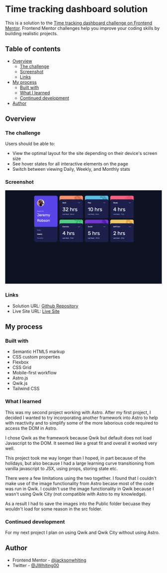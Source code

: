 # Time tracking dashboard solution

This is a solution to the [Time tracking dashboard challenge on Frontend Mentor](https://www.frontendmentor.io/challenges/time-tracking-dashboard-UIQ7167Jw). Frontend Mentor challenges help you improve your coding skills by building realistic projects.

## Table of contents

-  [Overview](#overview)
   -  [The challenge](#the-challenge)
   -  [Screenshot](#screenshot)
   -  [Links](#links)
-  [My process](#my-process)
   -  [Built with](#built-with)
   -  [What I learned](#what-i-learned)
   -  [Continued development](#continued-development)
-  [Author](#author)

## Overview

### The challenge

Users should be able to:

-  View the optimal layout for the site depending on their device's screen size
-  See hover states for all interactive elements on the page
-  Switch between viewing Daily, Weekly, and Monthly stats

### Screenshot

![](/public/screenshot-time-tracking-dashboard.png)

### Links

-  Solution URL: [Github Repository](https://github.com/jacksonwhiting/time-tracking-dashboard)
-  Live Site URL: [Live Site](https://jmw-time-tracking-dashboard.netlify.app/)

## My process

### Built with

-  Semantic HTML5 markup
-  CSS custom properties
-  Flexbox
-  CSS Grid
-  Mobile-first workflow
-  Astro.js
-  Qwik.js
-  Tailwind CSS

### What I learned

This was my second project working with Astro. After my first project, I decided I wanted to try incorporating another framework into Astro to help with reactivity and to simplify some of the more laborious code required to access the DOM in Astro.

I chose Qwik as the framework because Qwik but default does not load Javascript to the DOM. It seemed like a great fit and overall it worked very well.

This project took me way longer than I hoped, in part because of the holidays, but also because I had a large learning curve transitioning from vanilla javascript to JSX, using props, storing state etc.

There were a few limitations using the two together. I found that I couldn't make use of the image functionality from Astro becase most of the code was run in Qwik. I couldn't use the image functionality in Qwik because I wasn't using Qwik City (not compatible with Astro to my knowledge).

As a result I had to save the images into the Public folder becuase they wouldn't load for some reason in the src folder.

### Continued development

For my next project I plan on using Qwik and Qwik City without using Astro.

## Author

-  Frontend Mentor - [@jacksonwhiting](https://www.frontendmentor.io/profile/jacksonwhiting)
-  Twitter - [@JWhiting00](https://www.twitter.com/JWhiting00)
